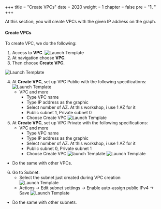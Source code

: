 +++
title = "Create VPCs"
date = 2020
weight = 1
chapter = false
pre = "<b>1. </b>"
+++

At this section, you will create VPCs with the given IP address on the graph.
#### Create VPCs

To create VPC, we do the following:
1. Access to **VPC**.
![Launch Template](/images/anh/photo1.png)
   <!-- ảnh  -->
2. At navigation choose **VPC**.
3. Then choose **Create VPC**.
<!-- ảnh -->
![Launch Template](/images/anh/photo2.png)

4. At **Create VPC**, set up VPC Public with the following specifications:
   ![Launch Template](/images/anh/photo3.png)
   - VPC and more
     - Type VPC name
     - Type IP address as the graphic
     - Select number of AZ. At this workshop, i use 1 AZ for it
     - Public subnet 1, Private subnet 0
     - Choose Create VPC
  ![Launch Template](/images/anh/photo4.png)
5. At **Create VPC**, set up VPC Private with the following specifications:
   - VPC and more
     - Type VPC name
     - Type IP address as the graphic
     - Select number of AZ. At this workshop, i use 1 AZ for it
     - Public subnet 0, Private subnet 1
     - Choose Create VPC
  ![launch Template](/images/anh/photo5.png)
  ![Launch Template](/images/anh/photo6.png)
- Do the same with other VPCs.

6. Go to Subnet.
   - Select the subnet just created during VPC creation
  ![Launch Template](/images/anh/photo7.png)
   - Actions -> Edit subnet settings -> Enable auto-assign public IPv4 -> Save
  ![Launch Template](/images/anh/photo8.png)
  - Do the same with other subnets.
